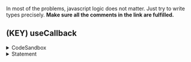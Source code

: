 In most of the problems, javascript logic does not matter. Just try to write types precisely.
**Make sure all the comments in the link are fulfilled.**

## (KEY) useCallback
<details>
  <summary>CodeSandbox</summary>

https://codesandbox.io/s/key-quxy3?file=/src/index.ts
</details>

<details>
  <summary>Statement</summary>

Open the link of the problem above. Try to guess the types before hovering and seeing the answers.    
</details>
